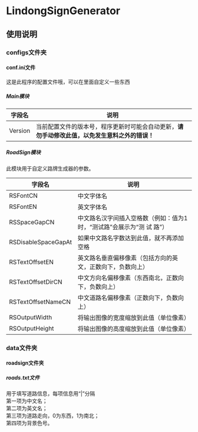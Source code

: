 # LindongSignGenerator

## 使用说明

### configs文件夹

#### conf.ini文件

这是此程序的配置文件哦，可以在里面自定义一些东西

##### Main模块

| 字段名     | 说明                                                |
|---------|---------------------------------------------------|
| Version | 当前配置文件的版本号，程序更新时可能会自动更新，**请勿手动修改此值，以免发生意料之外的错误！** |

##### RoadSign模块

此模块用于自定义路牌生成器的参数。

| 字段名                 | 说明                                     |
|---------------------|----------------------------------------|
| RSFontCN            | 中文字体名                                  |
| RSFontEN            | 英文字体名                                  |
| RSSpaceGapCN        | 中文路名汉字间插入空格数（例如：值为1时，“测试路”会展示为“测 试 路”） |
| RSDisableSpaceGapAt | 如果中文路名字数达到此值，就不再添加空格                   |
| RSTextOffsetEN      | 英文路名垂直偏移像素（包括方向的英文，正数向下，负数向上）          |
| RSTextOffsetDirCN   | 中文方向名偏移像素（东西南北，正数向下，负数向上）              |
| RSTextOffsetNameCN  | 中文道路名偏移像素（正数向下，负数向上）                   |
| RSOutputWidth       | 将输出图像的宽度缩放到此值（单位像素）                    |
| RSOutputHeight      | 将输出图像的高度缩放到此值（单位像素）                    |

### data文件夹

#### roadsign文件夹

##### roads.txt文件

用于填写道路信息，每项信息用“|”分隔\
第一项为中文名；\
第二项为英文名；\
第三项为道路走向，0为东西，1为南北；\
第四项为背景色号。
